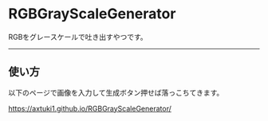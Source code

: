 # RGBGrayScaleGenerator

RGBをグレースケールで吐き出すやつです。

---

## 使い方

以下のページで画像を入力して生成ボタン押せば落っこちてきます。

https://axtuki1.github.io/RGBGrayScaleGenerator/